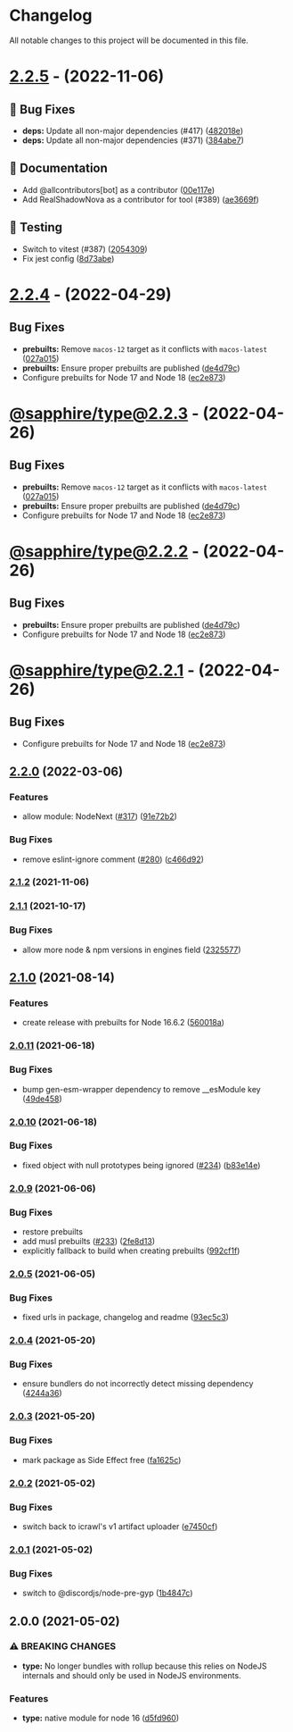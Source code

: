 # Changelog

All notable changes to this project will be documented in this file.

# [2.2.5](https://github.com/sapphiredev/type/compare/v2.2.4...v2.2.5) - (2022-11-06)

## 🐛 Bug Fixes

- **deps:** Update all non-major dependencies (#417) ([482018e](https://github.com/sapphiredev/type/commit/482018e27c86e0f2c161cc25ca9e46249a808700))
- **deps:** Update all non-major dependencies (#371) ([384abe7](https://github.com/sapphiredev/type/commit/384abe77ed77e56a0db834248b284e108f744dda))

## 📝 Documentation

- Add @allcontributors[bot] as a contributor ([00e117e](https://github.com/sapphiredev/type/commit/00e117e6b3cbfaa8b5bf877253a1ada853cb8bf2))
- Add RealShadowNova as a contributor for tool (#389) ([ae3669f](https://github.com/sapphiredev/type/commit/ae3669f95ed68776c4b32158316d7a547c657d17))

## 🧪 Testing

- Switch to vitest (#387) ([2054309](https://github.com/sapphiredev/type/commit/2054309defbf73919196a92161bfb5c1e6659c2c))
- Fix jest config ([8d73abe](https://github.com/sapphiredev/type/commit/8d73abee3d5faa6283b234c10dabcbfe1dbb2bc3))

# [2.2.4](https://github.com/sapphiredev/type/compare/v2.2.0...v2.2.4) - (2022-04-29)

## Bug Fixes

- **prebuilts:** Remove `macos-12` target as it conflicts with `macos-latest` ([027a015](https://github.com/sapphiredev/type/commit/027a015bc3382c920c4499f89e57f10d5482e779))
- **prebuilts:** Ensure proper prebuilts are published ([de4d79c](https://github.com/sapphiredev/type/commit/de4d79c6db35b6484f7d0ed978b9d6d1ae89525e))
- Configure prebuilts for Node 17 and Node 18 ([ec2e873](https://github.com/sapphiredev/type/commit/ec2e8733446e3fbb2af7231fb26a467be7f6591b))

# [@sapphire/type@2.2.3](https://github.com/sapphiredev/type/compare/v2.2.0...@sapphire/type@2.2.3) - (2022-04-26)

## Bug Fixes

- **prebuilts:** Remove `macos-12` target as it conflicts with `macos-latest` ([027a015](https://github.com/sapphiredev/type/commit/027a015bc3382c920c4499f89e57f10d5482e779))
- **prebuilts:** Ensure proper prebuilts are published ([de4d79c](https://github.com/sapphiredev/type/commit/de4d79c6db35b6484f7d0ed978b9d6d1ae89525e))
- Configure prebuilts for Node 17 and Node 18 ([ec2e873](https://github.com/sapphiredev/type/commit/ec2e8733446e3fbb2af7231fb26a467be7f6591b))

# [@sapphire/type@2.2.2](https://github.com/sapphiredev/type/compare/v2.2.0...@sapphire/type@2.2.2) - (2022-04-26)

## Bug Fixes

- **prebuilts:** Ensure proper prebuilts are published ([de4d79c](https://github.com/sapphiredev/type/commit/de4d79c6db35b6484f7d0ed978b9d6d1ae89525e))
- Configure prebuilts for Node 17 and Node 18 ([ec2e873](https://github.com/sapphiredev/type/commit/ec2e8733446e3fbb2af7231fb26a467be7f6591b))

# [@sapphire/type@2.2.1](https://github.com/sapphiredev/type/compare/v2.2.0...@sapphire/type@2.2.1) - (2022-04-26)

## Bug Fixes

- Configure prebuilts for Node 17 and Node 18 ([ec2e873](https://github.com/sapphiredev/type/commit/ec2e8733446e3fbb2af7231fb26a467be7f6591b))

## [2.2.0](https://github.com/sapphiredev/type/compare/v2.1.2...v2.2.0) (2022-03-06)


### Features

* allow module: NodeNext ([#317](https://github.com/sapphiredev/type/issues/317)) ([91e72b2](https://github.com/sapphiredev/type/commit/91e72b205aedc10a493cc984404fce06e87046a4))


### Bug Fixes

* remove eslint-ignore comment ([#280](https://github.com/sapphiredev/type/issues/280)) ([c466d92](https://github.com/sapphiredev/type/commit/c466d92c240c0cca11a88b25108acedc0ba48796))

### [2.1.2](https://github.com/sapphiredev/type/compare/v2.1.1...v2.1.2) (2021-11-06)

### [2.1.1](https://github.com/sapphiredev/type/compare/v2.1.0...v2.1.1) (2021-10-17)


### Bug Fixes

* allow more node & npm versions in engines field ([2325577](https://github.com/sapphiredev/type/commit/232557704ad5f754eac56711ac05ded97a2f4ba8))

## [2.1.0](https://github.com/sapphiredev/type/compare/v2.0.11...v2.1.0) (2021-08-14)


### Features

* create release with prebuilts for Node 16.6.2 ([560018a](https://github.com/sapphiredev/type/commit/560018a01a90e07666fba00035af774bf1d4a7c8))

### [2.0.11](https://github.com/sapphiredev/type/compare/v2.0.10...v2.0.11) (2021-06-18)


### Bug Fixes

* bump gen-esm-wrapper dependency to remove __esModule key ([49de458](https://github.com/sapphiredev/type/commit/49de4589849aef0adeeab66504c4ac0149822602))

### [2.0.10](https://github.com/sapphiredev/type/compare/v2.0.9...v2.0.10) (2021-06-18)


### Bug Fixes

* fixed object with null prototypes being ignored ([#234](https://github.com/sapphiredev/type/issues/234)) ([b83e14e](https://github.com/sapphiredev/type/commit/b83e14e4f2917cd55e8d3cdf25562c0e3b35a80d))

### [2.0.9](https://github.com/sapphiredev/type/compare/v2.0.5...v2.0.9) (2021-06-06)

### Bug Fixes

-   restore prebuilts
-   add musl prebuilts ([#233](https://github.com/sapphiredev/type/issues/233)) ([2fe8d13](https://github.com/sapphiredev/type/commit/2fe8d13ad7e138cf8af3ea1b057beddb09369522))
-   explicitly fallback to build when creating prebuilts ([992cf1f](https://github.com/sapphiredev/type/commit/992cf1f0b560e857c28fe2a846a137a9eb671b6b))

### [2.0.5](https://github.com/sapphiredev/type/compare/v2.0.4...v2.0.5) (2021-06-05)

### Bug Fixes

-   fixed urls in package, changelog and readme ([93ec5c3](https://github.com/sapphiredev/type/commit/93ec5c3918bfec502efcbc417999d7fbc74cd4d6))

### [2.0.4](https://github.com/sapphiredev/type/compare/v2.0.3...v2.0.4) (2021-05-20)

### Bug Fixes

-   ensure bundlers do not incorrectly detect missing dependency ([4244a36](https://github.com/sapphiredev/type/commit/4244a3608f86bb7f99c1cbff04741794f035e187))

### [2.0.3](https://github.com/sapphiredev/type/compare/v2.0.2...v2.0.3) (2021-05-20)

### Bug Fixes

-   mark package as Side Effect free ([fa1625c](https://github.com/sapphiredev/type/commit/fa1625c1957fc182e7597499c7573d843ab11652))

### [2.0.2](https://github.com/sapphiredev/type/compare/v2.0.1...v2.0.2) (2021-05-02)

### Bug Fixes

-   switch back to icrawl's v1 artifact uploader ([e7450cf](https://github.com/sapphiredev/type/commit/e7450cfbd887e37597e840aa3bd1e919f9fa8a58))

### [2.0.1](https://github.com/sapphiredev/type/compare/v2.0.0...v2.0.1) (2021-05-02)

### Bug Fixes

-   switch to @discordjs/node-pre-gyp ([1b4847c](https://github.com/sapphiredev/type/commit/1b4847c5bae9c20f78ba34e3be3edb067dafd4dc))

## 2.0.0 (2021-05-02)

### ⚠ BREAKING CHANGES

-   **type:** No longer bundles with rollup because this relies on NodeJS internals and should
    only be used in NodeJS environments.

### Features

-   **type:** native module for node 16 ([d5fd960](https://github.com/sapphiredev/type/commit/d5fd9607f6e951d712d9dbf3160bd78dd57fdf82))
